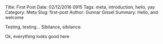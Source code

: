 Title: First Post
Date: 02/12/2016 0915
Tags: meta, introduction, hello, yay
Category: Meta
Slug: first-post
Author: Gunnar Gissel
Summary: Hello, and welcome

Testing, testing...  Sibilance, sibilance.

Ok, everything looks good here